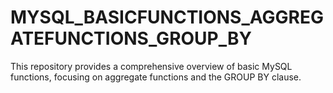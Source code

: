 # MYSQL_BASICFUNCTIONS_AGGREGATEFUNCTIONS_GROUP_BY
This repository provides a comprehensive overview of basic MySQL functions, focusing on aggregate functions and the GROUP BY clause.
